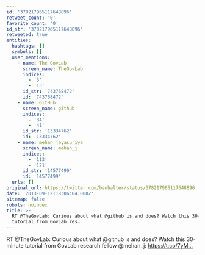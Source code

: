 ```yaml
---
id: '378217965117648896'
retweet_count: '0'
favorite_count: '0'
id_str: '378217965117648896'
retweeted: true
entities:
  hashtags: []
  symbols: []
  user_mentions:
    - name: The GovLab
      screen_name: TheGovLab
      indices:
        - '3'
        - '13'
      id_str: '743768472'
      id: '743768472'
    - name: GitHub
      screen_name: github
      indices:
        - '34'
        - '41'
      id_str: '13334762'
      id: '13334762'
    - name: mehan jayasuriya
      screen_name: mehan_j
      indices:
        - '113'
        - '121'
      id_str: '14577499'
      id: '14577499'
  urls: []
original_url: https://twitter.com/benbalter/status/378217965117648896
date: '2013-09-12T18:06:04.000Z'
sitemap: false
robots: noindex
title: >-
  RT @TheGovLab: Curious about what @github is and does? Watch this 30-minute
  tutorial from GovLab res…
---
```


RT @TheGovLab: Curious about what @github is and does? Watch this 30-minute tutorial from GovLab research fellow @mehan_j: https://t.co/7yM…
